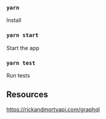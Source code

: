 ### `yarn`

Install

### `yarn start`

Start the app

### `yarn test`

Run tests

## Resources

https://rickandmortyapi.com/graphql
